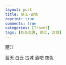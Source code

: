 ```yaml
---
layout: post
title: 丽江-古城
reprint: true
comments: true
categories: [Travel]
tags: [到处逛逛, 丽江, 古城]
---
```


丽江

蓝天 白云 古城 酒吧 夜色

<script>
    photos=[
        ["/images/2017-04-30/DSC05605.jpg", "", "75%"],
        ["/images/2017-04-30/DSC05612.jpg", "", "75%"],
        ["/images/2017-04-30/DSC05616.jpg", "", "75%"],
        ["/images/2017-04-30/DSC05617.jpg", "", "75%"],
        ["/images/2017-04-30/DSC05622.jpg", "", "75%"],
        ["/images/2017-04-30/DSC05623.jpg", "", "75%"],
        ["/images/2017-04-30/DSC05649.jpg", "", "75%"],
        ["/images/2017-04-30/DSC05660.jpg", "", "75%"],
        ["/images/2017-04-30/DSC05666.jpg", "", "75%"],
        ["/images/2017-04-30/DSC05667.jpg", "", "75%"],
        ["/images/2017-04-30/DSC05669.jpg", "", "75%"],
        ["/images/2017-04-30/DSC05673.jpg", "", "75%"],
        ["/images/2017-04-30/DSC05691.jpg", "", "75%"],
        ["/images/2017-04-30/DSC05693.jpg", "", "75%"],
        ["/images/2017-04-30/DSC05696.jpg", "", "75%"]
    ];
    for (var i=0; i<photos.length; i++)
    {
        document.write("<figure><a href=\"" + photos[i][0] + "\" target=\"_blank\">")
        document.write("<img src=\"" + photos[i][0] + "\" alt=\"" + photos[i][1] + "\" width=\"" + photos[i][2] + "\">")
        document.write("</a></figure>")

        if (photos[i].length > 3)
            document.write(photos[i][3] + "<br><br>")
        else if (photos[i][1].length > 0)
            document.write(photos[i][1] + "<br><br>")
        else
            document.write("<br>")
    }
</script>